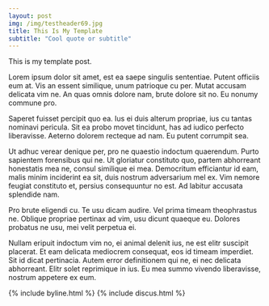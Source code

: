 ```yaml
---
layout: post
img: /img/testheader69.jpg
title: This Is My Template
subtitle: "Cool quote or subtitle"
---
```

<p>This is my template post.
<p>Lorem ipsum dolor sit amet, est ea saepe singulis sententiae. Putent officiis eum at. Vis an essent similique, unum patrioque cu per. Mutat accusam delicata vim ne. An quas omnis dolore nam, brute dolore sit no. Eu nonumy commune pro.

<p>Saperet fuisset percipit quo ea. Ius ei duis alterum propriae, ius cu tantas nominavi pericula. Sit ea probo movet tincidunt, has ad iudico perfecto liberavisse. Aeterno dolorem recteque ad nam. Eu putent corrumpit sea.

<p>Ut adhuc verear denique per, pro ne quaestio indoctum quaerendum. Purto sapientem forensibus qui ne. Ut gloriatur constituto quo, partem abhorreant honestatis mea ne, consul similique ei mea. Democritum efficiantur id eam, malis minim inciderint ea sit, duis nostrum adversarium mel ex. Vim nemore feugiat constituto et, persius consequuntur no est. Ad labitur accusata splendide nam.

<p>Pro brute eligendi cu. Te usu dicam audire. Vel prima timeam theophrastus ne. Oblique propriae pertinax ad vim, usu dicunt quaeque eu. Dolores probatus ne usu, mei velit perpetua ei.

<p>Nullam eripuit indoctum vim no, ei animal delenit ius, ne est elitr suscipit placerat. Et eam delicata mediocrem consequat, eos id timeam imperdiet. Sit id dicat pertinacia. Autem error definitionem qui ne, ei nec delicata abhorreant. Elitr solet reprimique in ius. Eu mea summo vivendo liberavisse, nostrum appetere ex eum.



{% include byline.html %}
{% include discus.html %}